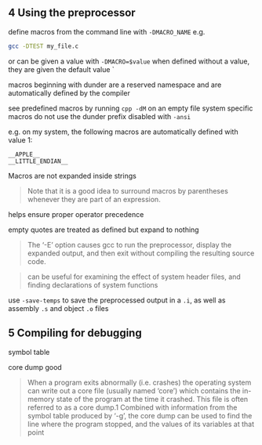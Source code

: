 ## 4 Using the preprocessor

define macros from the command line with `-DMACRO_NAME`
e.g.
```sh
gcc -DTEST my_file.c
```
or can be given a value with `-DMACRO=$value`
when defined without a value, they are given the default value `

macros beginning with dunder are a reserved namespace and are automatically
defined by the compiler

see predefined macros by running `cpp -dM` on an empty file
system specific macros do not use the dunder prefix
disabled with `-ansi`

e.g. on my system, the following macros are automatically defined with value 1:
```
__APPLE__
__LITTLE_ENDIAN__
```

Macros are not expanded inside strings

> Note that it is a good idea to surround macros by parentheses whenever they
> are part of an expression.

helps ensure proper operator precedence

empty quotes are treated as defined but expand to nothing

> The ‘-E’ option causes gcc to run the preprocessor, display the expanded
> output, and then exit without compiling the resulting source code.

> can be useful for examining the effect of system header files, and finding
> declarations of system functions

use `-save-temps` to save the preprocessed output in a `.i`, as well as
assembly `.s` and object `.o` files

## 5 Compiling for debugging

symbol table

core dump good

> When a program exits abnormally (i.e. crashes) the operating system can write
> out a core file (usually named ‘core’) which contains the in-memory state of
> the program at the time it crashed. This file is often referred to as a core
> dump.1 Combined with information from the symbol table produced by ‘-g’, the
> core dump can be used to find the line where the program stopped, and the
> values of its variables at that point
